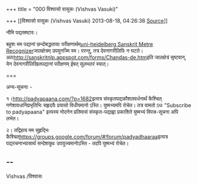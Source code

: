 +++
title = "000 विश्वासो वासुकः (Vishvas Vasuki)"

+++
[[विश्वासो वासुकः (Vishvas Vasuki)	2013-08-18, 04:26:38 [Source](https://groups.google.com/g/samskrita/c/AdI9TY5xs7A)]]



नौमि पद्यस्रष्टारः।

  

बहुशः मम पद्यानां छन्दोबद्धतायाः परीक्षणार्थम्[uni-heidelberg Sanskrit Metre Recognizer](http://sanskrit.sai.uni-heidelberg.de/SiteInfo/inputConventions.html)जालक्षेत्रम् उपयुनज्मि स्म। परन्तु, तत्र देवनागरीलिपिः न घटते। अतः<http://sanskritnlp.appspot.com/forms/Chandas-de.htm>इति जालक्षेत्रं सृष्टवान्, येन देवनागरीलिखितपद्यानां परीक्षणम् ईषत् सुलभतरं स्यात्।

  

===

अन्य-सूचनाः -  

१।<http://padyapaana.com/?p=1682>इत्यत्र संस्कृतपद्यकौशलवर्धनार्थं कैश्चित् गणेशावधानिप्रभृतिभिः सहृदयैः प्रयासो विधीयमानो ऽस्ति। युष्मभ्यमपि रोचेत। तत्र वामतो ऽधः "Subscribe to padyapaana" इत्यस्य नोदनेन प्रतिमासं संस्कृत-पद्याह्वा प्रकाशिते युष्मभ्यं विपत्त्र-सूचना अपि लभेत।

  

२। तद्विहाय मम सुहृद्भिः कैश्चित्<https://groups.google.com/forum/#!forum/padyadhaaraa>इत्यत्र पद्यरचनाभ्यासार्थं सन्देशयूथः उपयुज्यमानोऽस्ति - तदपि युष्मभ्यं रोचेत।

  

--  
--  
Vishvas /विश्वासः  
  

